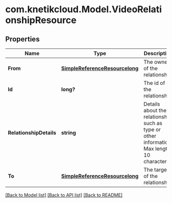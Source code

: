 # com.knetikcloud.Model.VideoRelationshipResource
## Properties

Name | Type | Description | Notes
------------ | ------------- | ------------- | -------------
**From** | [**SimpleReferenceResourcelong**](SimpleReferenceResourcelong.md) | The owner of the relationship | [optional] [default to null]
**Id** | **long?** | The id of the relationship | [optional] [default to null]
**RelationshipDetails** | **string** | Details about the relationship such as type or other information. Max length 10 characters | [default to null]
**To** | [**SimpleReferenceResourcelong**](SimpleReferenceResourcelong.md) | The target of the relationship. | [default to null]

[[Back to Model list]](../README.md#documentation-for-models) [[Back to API list]](../README.md#documentation-for-api-endpoints) [[Back to README]](../README.md)

